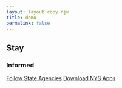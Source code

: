 ```yaml
---
layout: layout copy.njk
title: demo
permalink: false
---
```


<div class="bg-yellow-400 md:-mx-20 -mx-8">
<h2 class="oswald text-sm uppercase text-white text-center px-8 pt-12 tracking-widest">Stay</h2>
<h3 class="text-black text-5xl font-extrabold text-center px-12 pb-24"> Informed </h2>
<div class="flex flex-col md:flex-row mx-auto w-5/6 pb-12">
<a href="#" class="md:w-1/2 border border-white border-solid p-4  font-bold uppercase text-sm mx-6 text-black tracking-widest text-center hover:bg-yellow-300 mt-4">Follow State Agencies</a>
<a href="#" class="md:w-1/2 border border-white border-solid p-4 font-bold  uppercase text-sm mx-6 text-black tracking-widest text-center hover:bg-yellow-300 mt-4"> Download NYS Apps</a>
</div>
</div>